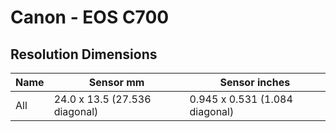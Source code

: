 # Canon - EOS C700

## Resolution Dimensions

| Name   | Sensor mm                     | Sensor inches                  |
|--------|-------------------------------|--------------------------------|
| All    | 24.0 x 13.5 (27.536 diagonal) | 0.945 x 0.531 (1.084 diagonal) |
